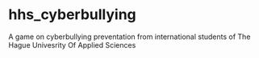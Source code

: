# hhs_cyberbullying
A game on cyberbullying preventation from international students of The Hague Univesrity Of Applied Sciences
